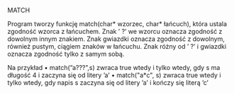 MATCH 

Program tworzy funkcję match(char* wzorzec, char* łańcuch), która ustala zgodność wzorca z łańcuchem. Znak ’ ?’ we wzorcu oznacza zgodność z dowolnym innym znakiem. Znak gwiazdki oznacza zgodność z dowolnym, również pustym, ciągiem znaków w łańcuchu. Znak różny od ’ ?’ i gwiazdki oznacza zgodność tylko z samym sobą.

Na przykład
• match(”a???”,s) zwraca true wtedy i tylko wtedy, gdy s ma długość 4 i
zaczyna się od litery ’a’
• match("a*c", s) zwraca true wtedy i tylko wtedy, gdy napis s zaczyna
się od litery ’a’ i kończy się literą ’c’

